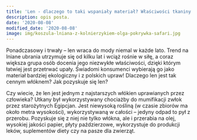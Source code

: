 ```yaml
---
title: 'Len - dlaczego to taki wspaniały materiał? Właściwości tkaniny'
description: opis posta.
date: '2020-08-08'
modified_date: '2020-08-08'
image: img/koszula-lniana-z-kolnierzykiem-olga-pokrywka-safari.jpg
---
```


Ponadczasowy i trwały – len wraca do mody niemal w każde lato. Trend na lniane ubrania utrzymuje się od kilku lat i wciąż rośnie w siłę, a coraz większa grupa osób docenia jego niezwykłe właściwości, dzięki którym łatwiej jest przetrwać upały. Świadomi konsumenci wybierają go jako materiał bardziej ekologiczny i z polskich upraw! Dlaczego len jest tak cennym włóknem? Jak pozyskuje się len?

Czy wiecie, że len jest jednym z najstarszych włókien uprawianych przez człowieka? Utkany był wykorzystywany chociażby do mumifikacji zwłok przez starożytnych Egipcjan. Jest niewysoką rośliną (w czasie zbiorów ma około metra wysokości), wykorzystywaną w całości – jedyny odpad to pył z przerobu. Pozyskuje się z niej nie tylko włókna, ale i przerabia na olej, wysokiej jakości papier, płyty paździerzowe, wykorzystuje do produkcji leków, suplementów diety czy na pasze dla zwierząt.
